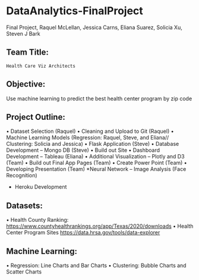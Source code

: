 # DataAnalytics-FinalProject
Final Project, Raquel McLellan, Jessica Carns, Eliana Suarez, Solicia Xu, Steven J Bark



## Team Title: 
    Health Care Viz Architects 

## Objective: 
   Use machine learning to predict the best health center program by zip code 

## Project Outline: 
•	Dataset Selection (Raquel)
•	Cleaning and Upload to Git (Raquel)
•	Machine Learning Models (Regression: Raquel, Steve, and Eliana// 
  Clustering: Solicia and Jessica)
•	Flask Application (Steve)
•	Database Development – Mongo DB (Steve)
•	Build out Site
•	Dashboard Development – Tableau (Eliana)
•	Additional Visualization – Plotly and D3 (Team)
•	Build out Final App Pages (Team)
•	Create Power Point (Team)
•	Developing Presentation (Team)
*Neural Network – Image Analysis (Face Recognition)
* Heroku Development 

## Datasets:
•	Health County Ranking:
https://www.countyhealthrankings.org/app/Texas/2020/downloads
•	Health Center Program Sites
https://data.hrsa.gov/tools/data-explorer

## Machine Learning:
•	Regression: Line Charts  and Bar Charts
•	Clustering: Bubble Charts and Scatter Charts

